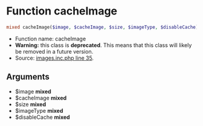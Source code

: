Function cacheImage
===========================





```php
mixed cacheImage($image, $cacheImage, $size, $imageType, $disableCache)
```

* Function name: cacheImage
* **Warning:** this class is **deprecated**. This means that this class will likely be removed in a future version.
* Source: [images.inc.php line 35](https://github.com/PrestaShop/PrestaShop/blob/1.5.1.0/images.inc.php#L35).

Arguments
---------

* $image **mixed**
* $cacheImage **mixed**
* $size **mixed**
* $imageType **mixed**
* $disableCache **mixed**

